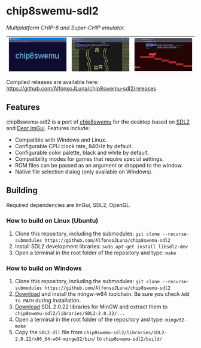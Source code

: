  
# chip8swemu-sdl2

*Multiplatform CHIP-8 and Super-CHIP emulator.*

![](assets/SDL2-1.png) | ![](assets/SDL2-2.png) | ![](assets/SDL2-3.png)
:------------------------: | :------------------------: | :------------------------:

Compiled releases are available here: https://github.com/AlfonsoJLuna/chip8swemu-sdl2/releases

## Features

chip8swemu-sdl2 is a port of [chip8swemu](https://github.com/AlfonsoJLuna/chip8swemu) for the desktop based on [SDL2](http://libsdl.org) and [Dear ImGui](https://github.com/ocornut/imgui). Features include:

* Compatible with Windows and Linux.
* Configurable CPU clock rate, 840Hz by default.
* Configurable color palette, black and white by default.
* Compatibility modes for games that require special settings.
* ROM files can be passed as an argument or dropped to the window.
* Native file selection dialog (only available on Windows).

## Building

Required dependencies are ImGui, SDL2, OpenGL.

### How to build on Linux (Ubuntu)

1. Clone this repository, including the submodules: `git clone --recurse-submodules https://github.com/AlfonsoJLuna/chip8swemu-sdl2`
2. Install SDL2 development libraries: `sudo apt-get install libsdl2-dev`
3. Open a terminal in the root folder of the repository and type: `make`

### How to build on Windows

1. Clone this repository, including the submodules: `git clone --recurse-submodules https://github.com/AlfonsoJLuna/chip8swemu-sdl2`
2. [Download](https://gnutoolchains.com/mingw64/) and install the mingw-w64 toolchain. Be sure you check `Add to PATH` during installation.
3. [Download](https://www.libsdl.org/release/SDL2-devel-2.0.22-mingw.zip) SDL 2.0.22 libraries for MinGW and extract them to `chip8swemu-sdl2/libraries/SDL2-2.0.22/...`
4. Open a terminal in the root folder of the repository and type: `mingw32-make`
5. Copy the `SDL2.dll` file from `chip8swemu-sdl2/libraries/SDL2-2.0.22/x86_64-w64-mingw32/bin/` to `chip8swemu-sdl2/build/`
